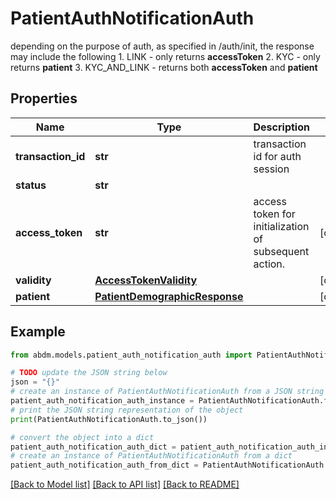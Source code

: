 # PatientAuthNotificationAuth

depending on the purpose of auth, as specified in /auth/init, the response may include the following    1. LINK - only returns **accessToken**   2. KYC - only returns **patient**   3. KYC_AND_LINK - returns both **accessToken** and **patient** 

## Properties

Name | Type | Description | Notes
------------ | ------------- | ------------- | -------------
**transaction_id** | **str** | transaction id for auth session | 
**status** | **str** |  | 
**access_token** | **str** | access token for initialization of subsequent action. | [optional] 
**validity** | [**AccessTokenValidity**](AccessTokenValidity.md) |  | [optional] 
**patient** | [**PatientDemographicResponse**](PatientDemographicResponse.md) |  | [optional] 

## Example

```python
from abdm.models.patient_auth_notification_auth import PatientAuthNotificationAuth

# TODO update the JSON string below
json = "{}"
# create an instance of PatientAuthNotificationAuth from a JSON string
patient_auth_notification_auth_instance = PatientAuthNotificationAuth.from_json(json)
# print the JSON string representation of the object
print(PatientAuthNotificationAuth.to_json())

# convert the object into a dict
patient_auth_notification_auth_dict = patient_auth_notification_auth_instance.to_dict()
# create an instance of PatientAuthNotificationAuth from a dict
patient_auth_notification_auth_from_dict = PatientAuthNotificationAuth.from_dict(patient_auth_notification_auth_dict)
```
[[Back to Model list]](../README.md#documentation-for-models) [[Back to API list]](../README.md#documentation-for-api-endpoints) [[Back to README]](../README.md)



